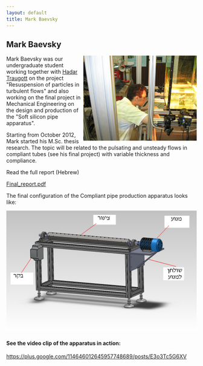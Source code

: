 ```yaml
---
layout: default
title: Mark Baevsky
---
```


## Mark Baevsky

<html>
<img src = "../images/mark_baevsky.jpg" align = "right" width = "300">
</html>

Mark Baevsky was our undergraduate student working together with [Hadar Traugott](hadar_traugott.html) on the project "Resuspension of particles in turbulent flows" and also working on the final project in Mechanical Engineering on the design and production of the "Soft silicon pipe apparatus". 

Starting from October 2012, Mark started his M.Sc. thesis research. The topic will be related to the pulsating and unsteady flows in compliant tubes (see his final project) with variable thickness and compliance. 

Read the full report (Hebrew) 

[Final_report.pdf](https://www.box.com/s/e991ab0a3ddb3b42a127) 

The final configuration of the Compliant pipe production apparatus looks like: 

![](../images/rotating_apparatus.png)

#### See the video clip of the apparatus in action: 

<https://plus.google.com/114646012645957748689/posts/E3o3Tc5G6XV>
